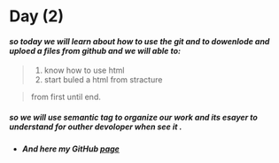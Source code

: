 # Day (2)

#### *so today we will learn about how to use the *git* and to dowenlode and uploed a files from **github** and we will able to:*

> 1. know how to use html 
> 2. start buled a html from stracture

 > from first until end.
 
 ##### **so we will use semantic tag to organize our work and its esayer to understand for outher devoloper when see it .**
* ##### And here my GitHub [page](https://github.com/sabbagh99)

